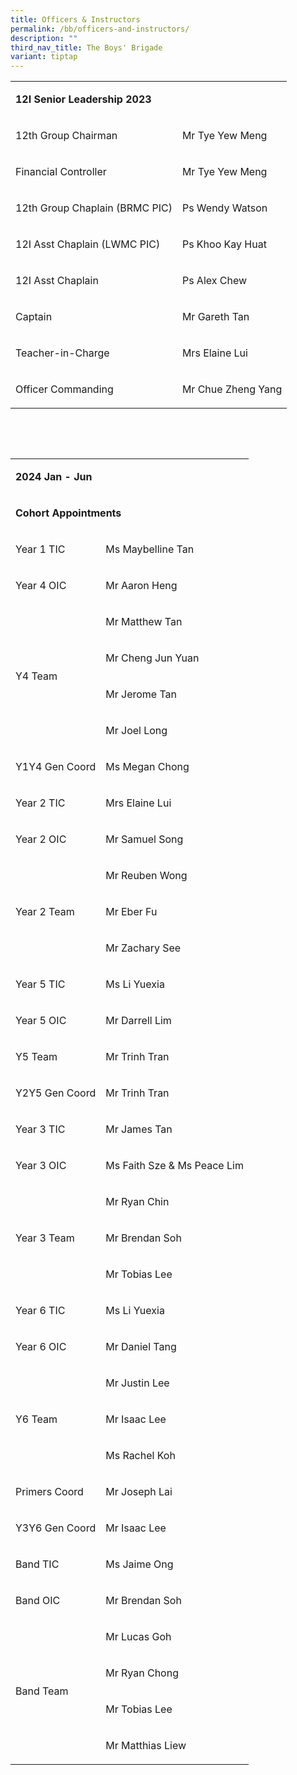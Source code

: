 ```yaml
---
title: Officers & Instructors
permalink: /bb/officers-and-instructors/
description: ""
third_nav_title: The Boys' Brigade
variant: tiptap
---
```

<table style="minWidth: 50px">
<colgroup>
<col>
<col>
</colgroup>
<tbody>
<tr>
<td rowspan="1" colspan="2">
<p><strong>12I Senior Leadership 2023</strong>
</p>
</td>
</tr>
<tr>
<td rowspan="1" colspan="1">
<p>12th Group Chairman</p>
</td>
<td rowspan="1" colspan="1">
<p>Mr Tye Yew Meng</p>
</td>
</tr>
<tr>
<td rowspan="1" colspan="1">
<p>Financial Controller</p>
</td>
<td rowspan="1" colspan="1">
<p>Mr Tye Yew Meng</p>
</td>
</tr>
<tr>
<td rowspan="1" colspan="1">
<p>12th Group Chaplain (BRMC PIC)</p>
</td>
<td rowspan="1" colspan="1">
<p>Ps Wendy Watson</p>
</td>
</tr>
<tr>
<td rowspan="1" colspan="1">
<p>12I Asst Chaplain (LWMC PIC)</p>
</td>
<td rowspan="1" colspan="1">
<p>Ps Khoo Kay Huat</p>
</td>
</tr>
<tr>
<td rowspan="1" colspan="1">
<p>12I Asst Chaplain</p>
</td>
<td rowspan="1" colspan="1">
<p>Ps Alex Chew</p>
</td>
</tr>
<tr>
<td rowspan="1" colspan="1">
<p>Captain</p>
</td>
<td rowspan="1" colspan="1">
<p>Mr Gareth Tan</p>
</td>
</tr>
<tr>
<td rowspan="1" colspan="1">
<p>Teacher-in-Charge</p>
</td>
<td rowspan="1" colspan="1">
<p>Mrs Elaine Lui</p>
</td>
</tr>
<tr>
<td rowspan="1" colspan="1">
<p>Officer Commanding</p>
</td>
<td rowspan="1" colspan="1">
<p>Mr Chue Zheng Yang</p>
</td>
</tr>
</tbody>
</table>
<p>&nbsp;</p>
<p>&nbsp;</p>
<table style="minWidth: 50px">
<colgroup>
<col>
<col>
</colgroup>
<tbody>
<tr>
<td rowspan="1" colspan="2">
<p><strong>2024 Jan - Jun</strong>
</p>
</td>
</tr>
<tr>
<td rowspan="1" colspan="2">
<p><strong>Cohort Appointments</strong>
</p>
</td>
</tr>
<tr>
<td rowspan="1" colspan="1">
<p>Year 1 TIC</p>
</td>
<td rowspan="1" colspan="1">
<p>Ms Maybelline Tan</p>
</td>
</tr>
<tr>
<td rowspan="1" colspan="1">
<p>Year 4 OIC</p>
</td>
<td rowspan="1" colspan="1">
<p>Mr Aaron Heng</p>
</td>
</tr>
<tr>
<td rowspan="4" colspan="1">
<p>Y4 Team</p>
</td>
<td rowspan="1" colspan="1">
<p>Mr Matthew Tan</p>
</td>
</tr>
<tr>
<td rowspan="1" colspan="1">
<p>Mr Cheng Jun Yuan</p>
</td>
</tr>
<tr>
<td rowspan="1" colspan="1">
<p>Mr Jerome Tan</p>
</td>
</tr>
<tr>
<td rowspan="1" colspan="1">
<p>Mr Joel Long</p>
</td>
</tr>
<tr>
<td rowspan="1" colspan="1">
<p>Y1Y4 Gen Coord</p>
</td>
<td rowspan="1" colspan="1">
<p>Ms Megan Chong</p>
</td>
</tr>
<tr>
<td rowspan="1" colspan="1">
<p>Year 2 TIC</p>
</td>
<td rowspan="1" colspan="1">
<p>Mrs Elaine Lui</p>
</td>
</tr>
<tr>
<td rowspan="1" colspan="1">
<p>Year 2 OIC</p>
</td>
<td rowspan="1" colspan="1">
<p>Mr Samuel Song</p>
</td>
</tr>
<tr>
<td rowspan="3" colspan="1">
<p>Year 2 Team</p>
</td>
<td rowspan="1" colspan="1">
<p>Mr Reuben Wong</p>
</td>
</tr>
<tr>
<td rowspan="1" colspan="1">
<p>Mr Eber Fu</p>
</td>
</tr>
<tr>
<td rowspan="1" colspan="1">
<p>Mr Zachary See</p>
</td>
</tr>
<tr>
<td rowspan="1" colspan="1">
<p>Year 5 TIC</p>
</td>
<td rowspan="1" colspan="1">
<p>Ms Li Yuexia</p>
</td>
</tr>
<tr>
<td rowspan="1" colspan="1">
<p>Year 5 OIC</p>
</td>
<td rowspan="1" colspan="1">
<p>Mr Darrell Lim</p>
</td>
</tr>
<tr>
<td rowspan="1" colspan="1">
<p>Y5 Team</p>
</td>
<td rowspan="1" colspan="1">
<p>Mr Trinh Tran</p>
</td>
</tr>
<tr>
<td rowspan="1" colspan="1">
<p>Y2Y5 Gen Coord</p>
</td>
<td rowspan="1" colspan="1">
<p>Mr Trinh Tran</p>
</td>
</tr>
<tr>
<td rowspan="1" colspan="1">
<p>Year 3 TIC</p>
</td>
<td rowspan="1" colspan="1">
<p>Mr James Tan</p>
</td>
</tr>
<tr>
<td rowspan="1" colspan="1">
<p>Year 3 OIC</p>
</td>
<td rowspan="1" colspan="1">
<p>Ms Faith Sze &amp; Ms Peace Lim</p>
</td>
</tr>
<tr>
<td rowspan="3" colspan="1">
<p>Year 3 Team</p>
</td>
<td rowspan="1" colspan="1">
<p>Mr Ryan Chin</p>
</td>
</tr>
<tr>
<td rowspan="1" colspan="1">
<p>Mr Brendan Soh</p>
</td>
</tr>
<tr>
<td rowspan="1" colspan="1">
<p>Mr Tobias Lee</p>
</td>
</tr>
<tr>
<td rowspan="1" colspan="1">
<p>Year 6 TIC</p>
</td>
<td rowspan="1" colspan="1">
<p>Ms Li Yuexia</p>
</td>
</tr>
<tr>
<td rowspan="1" colspan="1">
<p>Year 6 OIC</p>
</td>
<td rowspan="1" colspan="1">
<p>Mr Daniel Tang</p>
</td>
</tr>
<tr>
<td rowspan="3" colspan="1">
<p>Y6 Team</p>
</td>
<td rowspan="1" colspan="1">
<p>Mr Justin Lee</p>
</td>
</tr>
<tr>
<td rowspan="1" colspan="1">
<p>Mr Isaac Lee</p>
</td>
</tr>
<tr>
<td rowspan="1" colspan="1">
<p>Ms Rachel Koh</p>
</td>
</tr>
<tr>
<td rowspan="1" colspan="1">
<p>Primers Coord</p>
</td>
<td rowspan="1" colspan="1">
<p>Mr Joseph Lai</p>
</td>
</tr>
<tr>
<td rowspan="1" colspan="1">
<p>Y3Y6 Gen Coord</p>
</td>
<td rowspan="1" colspan="1">
<p>Mr Isaac Lee</p>
</td>
</tr>
<tr>
<td rowspan="1" colspan="1">
<p>Band TIC</p>
</td>
<td rowspan="1" colspan="1">
<p>Ms Jaime Ong</p>
</td>
</tr>
<tr>
<td rowspan="1" colspan="1">
<p>Band OIC</p>
</td>
<td rowspan="1" colspan="1">
<p>Mr Brendan Soh</p>
</td>
</tr>
<tr>
<td rowspan="4" colspan="1">
<p>Band Team</p>
</td>
<td rowspan="1" colspan="1">
<p>Mr Lucas Goh</p>
</td>
</tr>
<tr>
<td rowspan="1" colspan="1">
<p>Mr Ryan Chong</p>
</td>
</tr>
<tr>
<td rowspan="1" colspan="1">
<p>Mr Tobias Lee</p>
</td>
</tr>
<tr>
<td rowspan="1" colspan="1">
<p>Mr Matthias Liew</p>
</td>
</tr>
</tbody>
</table>
<p>&nbsp;</p>